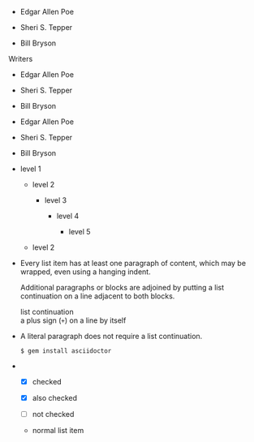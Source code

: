 -   Edgar Allen Poe

-   Sheri S. Tepper

-   Bill Bryson

Writers

-   Edgar Allen Poe

-   Sheri S. Tepper

-   Bill Bryson

-   Edgar Allen Poe

-   Sheri S. Tepper

-   Bill Bryson

-   level 1

    -   level 2

        -   level 3

            -   level 4

                -   level 5

    -   level 2

-   Every list item has at least one paragraph of content,
    which may be wrapped, even using a hanging indent.

    Additional paragraphs or blocks are adjoined by putting
    a list continuation on a line adjacent to both blocks.

    list continuation  
    a plus sign (`+`) on a line by itself

-   A literal paragraph does not require a list continuation.

        $ gem install asciidoctor

-   -   [x] checked

    -   [x] also checked

    -   [ ] not checked

    -   normal list item